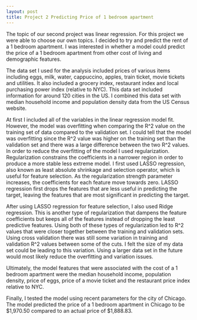 ```yaml
---
layout: post
title: Project 2 Predicting Price of 1 bedroom apartment
---
```


The topic of our second project was linear regression. For this project we were able to choose our own topics. I decided to try and predict the rent of a 1 bedroom apartment.  I was interested in whether a model could predict the price of a 1 bedroom apartment from other cost of living and demographic features. 

The data set I used for the analysis included prices of various items including eggs, milk, water, cappuccino, apples, train ticket, movie tickets and utilities. It also included a grocery index, restaurant index and local purchasing power index (relative to NYC). This data set included information for around 120 cities in the US. I combined this data set with median household income and population density data from the US Census website. 

At first I included all of the variables in the linear regression model fit. However, the model was overfitting when comparing the R^2 value on the training set of data compared to the validation set. I could tell that the model was overfitting since the R^2 value was higher on the training set than the validation set and there was a large difference between the two R^2 values. In order to reduce the overfitting of the model I used regularization. Regularization constrains the coefficients in a narrower region in order to produce a more stable less extreme model.  I first used LASSO regression, also known as least absolute shrinkage and selection operator, which is useful for feature selection. As the regularization strength parameter increases, the coefficients for each feature move towards zero. LASSO regression first drops the features that are less useful in predicting the target, leaving the features that are most significant in predicting the target. 

After using LASSO regression for feature selection, I also used Ridge regression. This is another type of regularization that dampens the feature coefficients but keeps all of the features instead of dropping the least predictive features. Using both of these types of regularization led to R^2 values that were closer together between the training and validation sets. Using cross validation there was still some variation in training and validation R^2 values between some of the cuts. I felt the size of my data set could be leading to this variation. Using a larger data set in the future would most likely reduce the overfitting and variation issues.

Ultimately, the model features that were associated with the cost of a 1 bedroom apartment were the median household income, population density, price of eggs, price of a movie ticket and the restaurant price index relative to NYC.

Finally, I tested the model using recent parameters for the city of Chicago. The model predicted the price of a 1 bedroom apartment in Chicago to be $1,970.50 compared to an actual price of $1,888.83.



